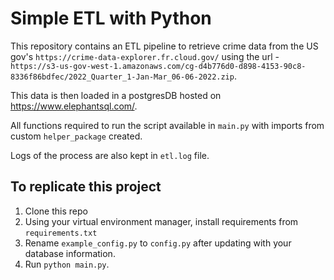 # Simple ETL with Python
This repository contains an ETL pipeline to retrieve crime data from the US gov's `https://crime-data-explorer.fr.cloud.gov/`  using the url - `https://s3-us-gov-west-1.amazonaws.com/cg-d4b776d0-d898-4153-90c8-8336f86bdfec/2022_Quarter_1-Jan-Mar_06-06-2022.zip`.


This data is then loaded in a postgresDB hosted on https://www.elephantsql.com/.

All functions required to run the script available in `main.py` with imports from custom `helper_package` created.

Logs of the process are also kept in `etl.log` file.

## To replicate this project
1. Clone this repo
2. Using your virtual environment manager, install requirements from `requirements.txt`
3. Rename `example_config.py` to `config.py` after updating with your database information.
4. Run `python main.py`.